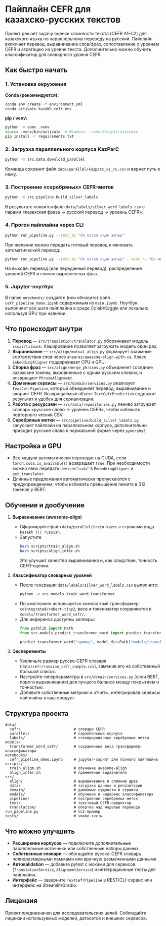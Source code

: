 # Пайплайн CEFR для казахско‑русских текстов

Проект решает задачу оценки сложности текста (CEFR A1–C2) для казахского языка по параллельному переводу на русский. Пайплайн включает перевод, выравнивание слов/фраз, сопоставление с уровнем CEFR и агрегацию на уровне текста. Дополнительно можно обучить классификатор для словарного уровня CEFR.

## Как быстро начать

### 1. Установка окружения
**Conda (рекомендуется):**
```bash
conda env create -f environment.yml
conda activate kazakh_cefr_env
```

**pip / venv:**
```bash
python -m venv .venv
source .venv/bin/activate  # Windows: .venv\Scripts\activate
pip install -r requirements.txt
```

### 2. Загрузка параллельного корпуса KazParC
```bash
python -m src.data.download_parallel
```
Команда сохранит файл `data/parallel/kazparc_kz_ru.csv` и вернет путь к нему.

### 3. Построение «серебряных» CEFR-меток
```bash
python -m src.pipeline.build_silver_labels
```
В результате появится файл `data/labels/silver_word_labels.csv` с парами «казахская фраза → русский перевод → уровень CEFR».

### 4. Прогон пайплайна через CLI
```bash
python run_pipeline.py --text_kz "Ол кітап оқып жатыр"
```
При желании можно передать готовый перевод и миновать автоматический перевод:

```bash
python run_pipeline.py --text_kz "Ол кітап оқып жатыр" --text_ru "Он читает книгу"
```
На выходе: перевод (или переданный перевод), распределение уровней CEFR и список выровненных фраз.

### 5. Jupyter-ноутбук
В папке `notebooks/` создайте (или обновите) файл `cefr_pipeline_demo.ipynb` содержимым из `main.ipynb`. Ноутбук выполняет все шаги пайплайна в среде Colab/Kaggle или локально, используя GPU при наличии.

## Что происходит внутри

1. **Перевод** — `src/translation/translator.py` оборачивает модель `issai/tilmash`. Кэширование позволяет загружать модель один раз.
2. **Выранивание** — `src/align/mutual_align.py` формирует взаимные соответствия слов через `aneuraz/awesome-align-with-co`. Класс `EmbeddingAligner` поддерживает CPU и GPU.
3. **Сборка фраз** — `src/align/merge_phrases.py` объединяет соседние казахские токены, выровненные с одним русским словом, и возвращает `PhraseAlignment`.
4. **Доменные сервисы** — `src/domain/services.py` реализует `TextCefrPipeline`, который объединяет перевод, выравнивание и скоринг CEFR. Возвращаемый объект `TextCefrPrediction` содержит результат и удобен для сериализации.
5. **Работа с ресурсами** — `src/data/repositories.py` лениво загружает словарь «русское слово → уровень CEFR», чтобы избежать повторного чтения CSV.
6. **Серебряные метки** — `src/pipeline/build_silver_labels.py` запускает пайплайн на параллельном корпусе, дополнительно приводит русские слова к нормальной форме через `pymorphy3`.

## Настройка и GPU

- Все модули автоматически переходят на CUDA, если `torch.cuda.is_available()` возвращает `True`. При необходимости можно явно передать `device="cuda"` в `EmbeddingAligner` и `get_translator`.
- Длинные предложения автоматически пропускаются с предупреждением, чтобы избежать превышения лимита в 512 токенов у BERT.

## Обучение и дообучение

1. **Выравнивание (awesome-align)**  
   - Сформируйте файл `data/parallel/train.kazru` с строками вида `kazakh ||| russian`.  
   - Запустите  
     ```bash
     bash scripts/train_align.sh
     bash scripts/align_infer.sh
     ```  
     Это улучшит качество выравнивания и, как следствие, точность CEFR-оценки.

2. **Классификатор словарных уровней**  
   - После генерации `data/labels/silver_word_labels.csv` выполните:  
     ```bash
     python -m src.models.train_word_transformer
     ```  
   - По умолчанию используется компактный трансформер `cointegrated/rubert-tiny2`; веса и токенизатор сохраняются в `models/transformer_word_cefr/`.  
   - Для инференса доступны хелперы:
     ```python
     from pathlib import Path
     from src.models.predict_transformer_word import predict_transformer_word

     predict_transformer_word("пример", model_dir=Path("models/transformer_word_cefr"))
     ```

3. **Эксперименты**  
   - Увеличьте размер русско-CEFR словаря (`data/cefr/russian_cefr_sample.csv`), заменив его на собственный большой список.  
   - Настройте гиперпараметры в `src/domain/services.py` (слои BERT, пороги выравнивания) для лучшего баланса между покрытием и точностью.  
   - Добавьте собственные метрики и отчеты, интегрировав сервисы пайплайна в ваш продукт.

## Структура проекта

```
data/
  cefr/                        # словари CEFR
  parallel/                    # параллельные корпуса
  labels/                      # сгенерированные серебряные метки
models/
  transformer_word_cefr/       # сохраненные веса трансформер-классификатора
notebooks/
  cefr_pipeline_demo.ipynb     # jupyter-скрипт для полного пайплайна
scripts/
  train_align.sh               # обучение awesome-align
  align_infer.sh               # применение выравнителя
src/
  align/                       # выравнивание и слияние фраз
  data/                        # загрузка данных и репозитории
  domain/                      # доменные сущности и сервисы
  models/                      # обучение и инференс классификатора
  pipeline/                    # построение серебряных меток
  text/                        # текстовый CEFR-предиктор
  translation/                 # обертка над моделью перевода
run_pipeline.py                # CLI-пример
tests/                         # smoke-тесты
```

## Что можно улучшить

- **Расширение корпусов** — подключите дополнительные параллельные источники или собственные наборы данных.
- **Собственные словари** — обогащайте русско-CEFR словарь полноразмерными леммами или вручную размеченными данными.
- **Автовalidation** — добавьте pytest с моками для сервисов (`TranslationService`, `AlignmentService`) и интеграционные тесты для пайплайна.
- **Интерфейс** — заверните `TextCefrPipeline` в REST/CLI-сервис или интерфейс на Streamlit/Gradio.

## Лицензия

Проект предназначен для исследовательских целей. Соблюдайте лицензии используемых моделей, датасетов и внешних сервисов.
